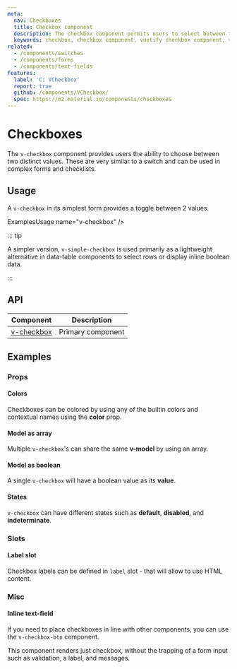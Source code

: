 ```yaml
---
meta:
  nav: Checkboxes
  title: Checkbox component
  description: The checkbox component permits users to select between two values.
  keywords: checkbox, checkbox component, vuetify checkbox component, vue checkbox component
related:
  - /components/switches
  - /components/forms
  - /components/text-fields
features:
  label: 'C: VCheckbox'
  report: true
  github: /components/VCheckbox/
  spec: https://m2.material.io/components/checkboxes
---
```


# Checkboxes

The `v-checkbox` component provides users the ability to choose between two distinct values. These are very similar to a switch and can be used in complex forms and checklists.

<PageFeatures />

## Usage

A `v-checkbox` in its simplest form provides a toggle between 2 values.

ExamplesUsage name="v-checkbox" />

<PromotedEntry />

::: tip

A simpler version, `v-simple-checkbox` is used primarily as a lightweight alternative in data-table components to select rows or display inline boolean data.

:::

## API

| Component | Description |
| - | - |
| [v-checkbox](/api/v-checkbox/) | Primary component |

<ApiInline hide-links />

## Examples

### Props

#### Colors

Checkboxes can be colored by using any of the builtin colors and contextual names using the **color** prop.

<ExamplesExample file="v-checkbox/prop-colors" />

#### Model as array

Multiple `v-checkbox`'s can share the same **v-model** by using an array.

<ExamplesExample file="v-checkbox/prop-model-as-array" />

#### Model as boolean

A single `v-checkbox` will have a boolean value as its **value**.

<ExamplesExample file="v-checkbox/prop-model-as-boolean" />

#### States

`v-checkbox` can have different states such as **default**, **disabled**, and **indeterminate**.

<ExamplesExample file="v-checkbox/prop-states" />

### Slots

#### Label slot

Checkbox labels can be defined in `label` slot - that will allow to use HTML content.

<ExamplesExample file="v-checkbox/slot-label" />

### Misc

#### Inline text-field

If you need to place checkboxes in line with other components, you can use the `v-checkbox-btn` component.

This component renders just checkbox, without the trapping of a form input such as validation, a label, and messages.

<ExamplesExample file="v-checkbox/misc-inline-textfield" />
